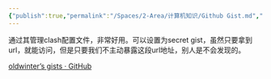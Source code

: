 ```yaml
---
{"publish":true,"permalink":"/Spaces/2-Area/计算机知识/Github Gist.md","created":"2025-07-29T23:04:12.597+08:00","modified":"2025-07-29T23:04:12.599+08:00","cssclasses":""}
---
```



通过其管理clash配置文件，非常好用。可以设置为secret gist，虽然只要拿到url，就能访问，但是只要我们不主动暴露这段url地址，别人是不会发现的。

[oldwinter’s gists · GitHub](https://gist.github.com/oldwinter)